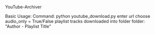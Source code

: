 YouTube-Archiver

Basic Usage:
    Command: python youtube_download.py
        enter url
        choose audio_only = True/False
        playlist tracks downloaded into folder
            folder: "Author - Playlist Title"
